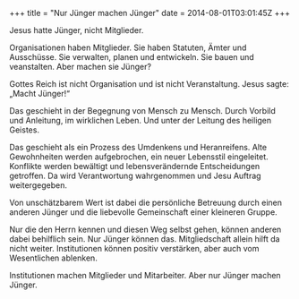 +++
title = "Nur Jünger machen Jünger"
date = 2014-08-01T03:01:45Z
+++

Jesus hatte Jünger, nicht Mitglieder.

Organisationen haben Mitglieder. Sie haben Statuten, Ämter und Ausschüsse. Sie verwalten, planen und entwickeln. Sie bauen und veanstalten. Aber machen sie Jünger?

Gottes Reich ist nicht Organisation und ist nicht Veranstaltung. Jesus sagte: „Macht Jünger!“

Das geschieht in der Begegnung von Mensch zu Mensch. Durch Vorbild und Anleitung, im wirklichen Leben. Und unter der Leitung des heiligen Geistes.

Das geschieht als ein Prozess des Umdenkens und Heranreifens. Alte Gewohnheiten werden aufgebrochen, ein neuer Lebensstil eingeleitet. Konflikte werden bewältigt und lebensverändernde Entscheidungen getroffen. Da wird Verantwortung wahrgenommen und Jesu Auftrag weitergegeben.

Von unschätzbarem Wert ist dabei die persönliche Betreuung durch einen anderen Jünger und die liebevolle Gemeinschaft einer kleineren Gruppe.

Nur die den Herrn kennen und diesen Weg selbst gehen, können anderen dabei behilflich sein. Nur Jünger können das. Mitgliedschaft allein hilft da nicht weiter. Institutionen können positiv verstärken, aber auch vom Wesentlichen ablenken.

Institutionen machen Mitglieder und Mitarbeiter. Aber nur Jünger machen Jünger.

